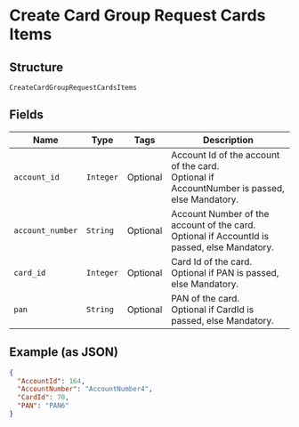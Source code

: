 
# Create Card Group Request Cards Items

## Structure

`CreateCardGroupRequestCardsItems`

## Fields

| Name | Type | Tags | Description |
|  --- | --- | --- | --- |
| `account_id` | `Integer` | Optional | Account Id of the account of the card.<br>Optional if AccountNumber is passed, else Mandatory. |
| `account_number` | `String` | Optional | Account Number of the account of the card.<br>Optional if AccountId is passed, else Mandatory. |
| `card_id` | `Integer` | Optional | Card Id of the card.<br>Optional if PAN is passed, else Mandatory. |
| `pan` | `String` | Optional | PAN of the card.<br>Optional if CardId is passed, else Mandatory. |

## Example (as JSON)

```json
{
  "AccountId": 164,
  "AccountNumber": "AccountNumber4",
  "CardId": 70,
  "PAN": "PAN6"
}
```

